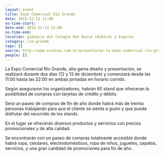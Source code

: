 ```yaml
---
layout: event 
title: Expo Comercial Río Grande
date: 2015-12-12 11:00
no-time-start: 
date-end: 2015-12-13 22:00
no-time-end: 
location: gimnasio del Colegio Don Bosco (Alberdi y Espora)
category: rio-grande
tags: []
source: http://www.surenio.com.ar/presentaron-la-expo-comercial-rio-grande/
people: []
---
```


La Expo Comercial Río Grande, alta gama diseño y presentación, se realizará durante dos días (12 y 13 de diciembre) y comenzará desde las 11:00 hasta las 22:00 en ambas jornadas en horario corrido.

Según aseguraron los organizadores, habrán 60 stand que ofreceran la posibilidad de compras con tarjetas de crédito y débito.

Será un paseo de compras de fin de año donde habrá más de treinta personas trabajando para que el cliente se sienta a gusto y que pueda disfrutar del recorrido de los stands.

En el lugar se ofrecerán diversos productos y servicios con precios promocionales y de alta calidad.

Se encontrarán con un paseo de compras totalmente accesible donde habrá ropa, celulares, electrodomésticos, ropa de niños, juguetes, zapatos, servicios, y una gran cantidad de promociones para fin de año.

